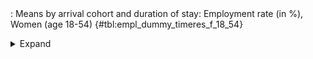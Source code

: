 <div class="tabledetails">

|     |
| --- |
: Means by arrival cohort and duration of stay: Employment rate (in %), Women (age 18-54) {#tbl:empl_dummy_timeres_f_18_54}

<details>
<summary>
Expand
</summary>
<div class="tabwrap">
<table class="scientific medleftstub">
<tr> <td style='text-align: left'></td><td colspan=7 style='text-align:center'><strong>Arrival cohort</strong></td></tr>
<tr> <td style='text-align: left'></td> <td style='text-align: right'><strong>German</strong></td> <td style='text-align: right'><strong>1964-73</strong></td> <td style='text-align: right'><strong>1974-83</strong></td> <td style='text-align: right'><strong>1984-93</strong></td> <td style='text-align: right'><strong>1994-03</strong></td> <td style='text-align: right'><strong>2004-10</strong></td> <td style='text-align: right'><strong>Total</strong></td></tr>
<tr> <td style='text-align: left'></td> <td style='text-align: right'>Mean</td> <td style='text-align: right'>Mean</td> <td style='text-align: right'>Mean</td> <td style='text-align: right'>Mean</td> <td style='text-align: right'>Mean</td> <td style='text-align: right'>Mean</td> <td style='text-align: right'>Mean</td></tr>
<tr> <td style='text-align: left'>1</td> <td style='text-align: right'>42.94</td> <td style='text-align: right'></td> <td style='text-align: right'></td> <td style='text-align: right'>25.27</td> <td style='text-align: right'>27.08</td> <td style='text-align: right'>33.45</td> <td style='text-align: right'>32.18</td></tr>
<tr> <td style='text-align: left'>2</td> <td style='text-align: right'>48.12</td> <td style='text-align: right'></td> <td style='text-align: right'>30.33</td> <td style='text-align: right'>32.10</td> <td style='text-align: right'>32.44</td> <td style='text-align: right'>40.23</td> <td style='text-align: right'>36.65</td></tr>
<tr> <td style='text-align: left'>3</td> <td style='text-align: right'>52.21</td> <td style='text-align: right'></td> <td style='text-align: right'>37.01</td> <td style='text-align: right'>30.88</td> <td style='text-align: right'>35.40</td> <td style='text-align: right'>44.98</td> <td style='text-align: right'>40.09</td></tr>
<tr> <td style='text-align: left'>4</td> <td style='text-align: right'>56.62</td> <td style='text-align: right'></td> <td style='text-align: right'>32.88</td> <td style='text-align: right'>35.20</td> <td style='text-align: right'>37.16</td> <td style='text-align: right'>45.42</td> <td style='text-align: right'>41.45</td></tr>
<tr> <td style='text-align: left'>5</td> <td style='text-align: right'>58.92</td> <td style='text-align: right'></td> <td style='text-align: right'>39.71</td> <td style='text-align: right'>37.40</td> <td style='text-align: right'>41.74</td> <td style='text-align: right'>48.53</td> <td style='text-align: right'>45.26</td></tr>
<tr> <td style='text-align: left'>6</td> <td style='text-align: right'>61.92</td> <td style='text-align: right'></td> <td style='text-align: right'>37.33</td> <td style='text-align: right'>36.71</td> <td style='text-align: right'>45.03</td> <td style='text-align: right'></td> <td style='text-align: right'>45.25</td></tr>
<tr> <td style='text-align: left'>7</td> <td style='text-align: right'>64.10</td> <td style='text-align: right'></td> <td style='text-align: right'>38.33</td> <td style='text-align: right'>39.96</td> <td style='text-align: right'>47.47</td> <td style='text-align: right'></td> <td style='text-align: right'>47.46</td></tr>
<tr> <td style='text-align: left'>8</td> <td style='text-align: right'>66.43</td> <td style='text-align: right'></td> <td style='text-align: right'>40.34</td> <td style='text-align: right'>43.02</td> <td style='text-align: right'>47.62</td> <td style='text-align: right'></td> <td style='text-align: right'>49.35</td></tr>
<tr> <td style='text-align: left'>9</td> <td style='text-align: right'>67.29</td> <td style='text-align: right'></td> <td style='text-align: right'>35.48</td> <td style='text-align: right'>44.17</td> <td style='text-align: right'>49.61</td> <td style='text-align: right'></td> <td style='text-align: right'>49.14</td></tr>
<tr> <td style='text-align: left'>10</td> <td style='text-align: right'>71.44</td> <td style='text-align: right'></td> <td style='text-align: right'>39.37</td> <td style='text-align: right'>47.13</td> <td style='text-align: right'>52.19</td> <td style='text-align: right'></td> <td style='text-align: right'>52.53</td></tr>
<tr> <td style='text-align: left'>11</td> <td style='text-align: right'>71.33</td> <td style='text-align: right'></td> <td style='text-align: right'>39.45</td> <td style='text-align: right'>47.01</td> <td style='text-align: right'>54.33</td> <td style='text-align: right'></td> <td style='text-align: right'>53.03</td></tr>
<tr> <td style='text-align: left'>12</td> <td style='text-align: right'>71.37</td> <td style='text-align: right'>63.56</td> <td style='text-align: right'>43.59</td> <td style='text-align: right'>48.68</td> <td style='text-align: right'>56.13</td> <td style='text-align: right'></td> <td style='text-align: right'>56.67</td></tr>
<tr> <td style='text-align: left'>13</td> <td style='text-align: right'>74.11</td> <td style='text-align: right'>62.68</td> <td style='text-align: right'>44.50</td> <td style='text-align: right'>49.48</td> <td style='text-align: right'></td> <td style='text-align: right'></td> <td style='text-align: right'>57.69</td></tr>
<tr> <td style='text-align: left'>14</td> <td style='text-align: right'>73.44</td> <td style='text-align: right'>66.57</td> <td style='text-align: right'>45.46</td> <td style='text-align: right'>53.28</td> <td style='text-align: right'></td> <td style='text-align: right'></td> <td style='text-align: right'>59.69</td></tr>
<tr> <td style='text-align: left'>15</td> <td style='text-align: right'>75.23</td> <td style='text-align: right'>60.11</td> <td style='text-align: right'>45.48</td> <td style='text-align: right'>55.23</td> <td style='text-align: right'></td> <td style='text-align: right'></td> <td style='text-align: right'>59.01</td></tr>
<tr> <td style='text-align: left'>16</td> <td style='text-align: right'>75.93</td> <td style='text-align: right'>59.74</td> <td style='text-align: right'>49.64</td> <td style='text-align: right'>54.53</td> <td style='text-align: right'></td> <td style='text-align: right'></td> <td style='text-align: right'>59.96</td></tr>
<tr> <td style='text-align: left'>17</td> <td style='text-align: right'>75.65</td> <td style='text-align: right'>60.29</td> <td style='text-align: right'>49.20</td> <td style='text-align: right'>54.09</td> <td style='text-align: right'></td> <td style='text-align: right'></td> <td style='text-align: right'>59.81</td></tr>
<tr> <td style='text-align: left'>18</td> <td style='text-align: right'>74.89</td> <td style='text-align: right'>61.49</td> <td style='text-align: right'>47.54</td> <td style='text-align: right'>57.30</td> <td style='text-align: right'></td> <td style='text-align: right'></td> <td style='text-align: right'>60.31</td></tr>
<tr> <td style='text-align: left'>19</td> <td style='text-align: right'>76.99</td> <td style='text-align: right'>58.78</td> <td style='text-align: right'>48.88</td> <td style='text-align: right'>61.31</td> <td style='text-align: right'></td> <td style='text-align: right'></td> <td style='text-align: right'>61.49</td></tr>
<tr> <td style='text-align: left'>20</td> <td style='text-align: right'>76.64</td> <td style='text-align: right'>60.18</td> <td style='text-align: right'>51.40</td> <td style='text-align: right'>61.11</td> <td style='text-align: right'></td> <td style='text-align: right'></td> <td style='text-align: right'>62.33</td></tr>
<tr> <td style='text-align: left'>21</td> <td style='text-align: right'>77.21</td> <td style='text-align: right'>61.28</td> <td style='text-align: right'>51.31</td> <td style='text-align: right'>62.44</td> <td style='text-align: right'></td> <td style='text-align: right'></td> <td style='text-align: right'>63.06</td></tr>
<tr> <td style='text-align: left'>22</td> <td style='text-align: right'>77.78</td> <td style='text-align: right'>60.88</td> <td style='text-align: right'>52.27</td> <td style='text-align: right'>61.22</td> <td style='text-align: right'></td> <td style='text-align: right'></td> <td style='text-align: right'>63.04</td></tr>
<tr> <td style='text-align: left'>23</td> <td style='text-align: right'>77.89</td> <td style='text-align: right'>57.72</td> <td style='text-align: right'>52.48</td> <td style='text-align: right'></td> <td style='text-align: right'></td> <td style='text-align: right'></td> <td style='text-align: right'>62.70</td></tr>
<tr> <td style='text-align: left'>24</td> <td style='text-align: right'>77.66</td> <td style='text-align: right'>58.83</td> <td style='text-align: right'>56.15</td> <td style='text-align: right'></td> <td style='text-align: right'></td> <td style='text-align: right'></td> <td style='text-align: right'>64.21</td></tr>
<tr> <td style='text-align: left'>25</td> <td style='text-align: right'>76.92</td> <td style='text-align: right'>61.12</td> <td style='text-align: right'>55.24</td> <td style='text-align: right'></td> <td style='text-align: right'></td> <td style='text-align: right'></td> <td style='text-align: right'>64.42</td></tr>
<tr> <td style='text-align: left'>26</td> <td style='text-align: right'>75.33</td> <td style='text-align: right'>58.81</td> <td style='text-align: right'>58.76</td> <td style='text-align: right'></td> <td style='text-align: right'></td> <td style='text-align: right'></td> <td style='text-align: right'>64.30</td></tr>
<tr> <td style='text-align: left'>27</td> <td style='text-align: right'>72.14</td> <td style='text-align: right'>57.51</td> <td style='text-align: right'>55.11</td> <td style='text-align: right'></td> <td style='text-align: right'></td> <td style='text-align: right'></td> <td style='text-align: right'>61.59</td></tr>
<tr> <td style='text-align: left'>28</td> <td style='text-align: right'>69.54</td> <td style='text-align: right'>55.86</td> <td style='text-align: right'>56.79</td> <td style='text-align: right'></td> <td style='text-align: right'></td> <td style='text-align: right'></td> <td style='text-align: right'>60.73</td></tr>
<tr> <td style='text-align: left'>29</td> <td style='text-align: right'>69.50</td> <td style='text-align: right'>56.08</td> <td style='text-align: right'>55.02</td> <td style='text-align: right'></td> <td style='text-align: right'></td> <td style='text-align: right'></td> <td style='text-align: right'>60.20</td></tr>
<tr> <td style='text-align: left'>30</td> <td style='text-align: right'>69.67</td> <td style='text-align: right'>57.07</td> <td style='text-align: right'>59.90</td> <td style='text-align: right'></td> <td style='text-align: right'></td> <td style='text-align: right'></td> <td style='text-align: right'>62.22</td></tr>
<tr> <td style='text-align: left'>Total</td> <td style='text-align: right'>69.31</td> <td style='text-align: right'>59.92</td> <td style='text-align: right'>46.52</td> <td style='text-align: right'>47.16</td> <td style='text-align: right'>43.85</td> <td style='text-align: right'>42.52</td> <td style='text-align: right'>54.21</td></tr>
</table>
</div>
</details>
</div>
